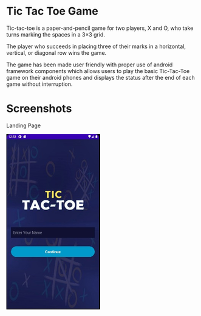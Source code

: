 # Tic Tac Toe Game

Tic-tac-toe is a paper-and-pencil game for two players, X and O, who take turns marking the spaces in a 3×3 grid.

The player who succeeds in placing three of their marks in a horizontal, vertical, or diagonal row wins the game.

The game has been made user friendly with proper use of android framework components which allows users to play the basic Tic-Tac-Toe game on their android phones and displays the status after the end of each game without interruption.


# Screenshots

Landing Page

![App Screenshot](https://github.com/vaishnavigaikwad2810/Tic-Tac-Toe-Game/blob/master/Tic%20Tac%20Toe%20Game%20images/Landing%20Page.jpeg)



